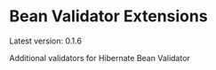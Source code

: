 # Bean Validator Extensions

Latest version: 0.1.6

Additional validators for Hibernate Bean Validator
